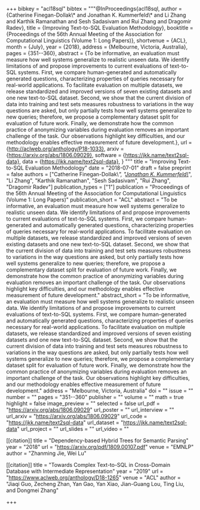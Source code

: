 +++
bibkey = "acl18sql"
bibtex = """@InProceedings{acl18sql,
  author    = {Catherine Finegan-Dollak\\* and Jonathan K. Kummerfeld\\* and Li Zhang and Karthik Ramanathan and Sesh Sadasivam and Rui Zhang and Dragomir Radev},
  title     = {Improving Text-to-SQL Evaluation Methodology},
  booktitle = {Proceedings of the 56th Annual Meeting of the Association for Computational Linguistics (Volume 1: Long Papers)},
  shortvenue = {ACL},
  month     = {July},
  year      = {2018},
  address   = {Melbourne, Victoria, Australia},
  pages     = {351--360},
  abstract  = {To be informative, an evaluation must measure how well systems generalize to realistic unseen data. We identify limitations of and propose improvements to current evaluations of text-to-SQL systems. First, we compare human-generated and automatically generated questions, characterizing properties of queries necessary for real-world applications. To facilitate evaluation on multiple datasets, we release standardized and improved versions of seven existing datasets and one new text-to-SQL dataset. Second, we show that the current division of data into training and test sets measures robustness to variations in the way questions are asked, but only partially tests how well systems generalize to new queries; therefore, we propose a complementary dataset split for evaluation of future work. Finally, we demonstrate how the common practice of anonymizing variables during evaluation removes an important challenge of the task. Our observations highlight key difficulties, and our methodology enables effective measurement of future development.},
  url       = {http://aclweb.org/anthology/P18-1033},
  arxiv     = {https://arxiv.org/abs/1806.09029},
  software  = {https://jkk.name/text2sql-data},
  data      = {https://jkk.name/text2sql-data},
}
"""
title = "Improving Text-to-SQL Evaluation Methodology"
date = "2018-07-01"
draft = false
preprint = false
authors = ["Catherine Finegan-Dollak\\*", "<span style='text-decoration:underline;'>Jonathan K. Kummerfeld\\*</span>", "Li Zhang", "Karthik Ramanathan", "Sesh Sadasivam", "Rui Zhang", "Dragomir Radev"]
publication_types = ["1"]
publication = "Proceedings of the 56th Annual Meeting of the Association for Computational Linguistics (Volume 1: Long Papers)"
publication_short = "ACL"
abstract = "To be informative, an evaluation must measure how well systems generalize to realistic unseen data. We identify limitations of and propose improvements to current evaluations of text-to-SQL systems. First, we compare human-generated and automatically generated questions, characterizing properties of queries necessary for real-world applications. To facilitate evaluation on multiple datasets, we release standardized and improved versions of seven existing datasets and one new text-to-SQL dataset. Second, we show that the current division of data into training and test sets measures robustness to variations in the way questions are asked, but only partially tests how well systems generalize to new queries; therefore, we propose a complementary dataset split for evaluation of future work. Finally, we demonstrate how the common practice of anonymizing variables during evaluation removes an important challenge of the task. Our observations highlight key difficulties, and our methodology enables effective measurement of future development."
abstract_short = "To be informative, an evaluation must measure how well systems generalize to realistic unseen data. We identify limitations of and propose improvements to current evaluations of text-to-SQL systems. First, we compare human-generated and automatically generated questions, characterizing properties of queries necessary for real-world applications. To facilitate evaluation on multiple datasets, we release standardized and improved versions of seven existing datasets and one new text-to-SQL dataset. Second, we show that the current division of data into training and test sets measures robustness to variations in the way questions are asked, but only partially tests how well systems generalize to new queries; therefore, we propose a complementary dataset split for evaluation of future work. Finally, we demonstrate how the common practice of anonymizing variables during evaluation removes an important challenge of the task. Our observations highlight key difficulties, and our methodology enables effective measurement of future development."
address = "Melbourne, Victoria, Australia"
doi = ""
issue = ""
number = ""
pages = "351--360"
publisher = ""
volume = ""
math = true
highlight = false
image_preview = ""
selected = false
url_pdf = "https://arxiv.org/abs/1806.09029"
url_poster = ""
url_interview = ""
url_arxiv = "https://arxiv.org/abs/1806.09029"
url_code = "https://jkk.name/text2sql-data"
url_dataset = "https://jkk.name/text2sql-data"
url_project = ""
url_slides = ""
url_video = ""

[[citation]]
title = "Dependency-based Hybrid Trees for Semantic Parsing"
year = "2018"
url = "https://arxiv.org/pdf/1809.00107.pdf"
venue = "EMNLP"
author = "Zhanming Jie, Wei Lu"

[[citation]]
title = "Towards Complex Text-to-SQL in Cross-Domain Database with Intermediate Representation"
year = "2019"
url = "https://www.aclweb.org/anthology/D18-1265"
venue = "ACL"
author = "Jiaqi Guo, Zecheng Zhan, Yan Gao, Yan Xiao, Jian-Guang Lou, Ting Liu, and Dongmei Zhang"


+++